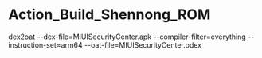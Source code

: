 # Action_Build_Shennong_ROM
dex2oat --dex-file=MIUISecurityCenter.apk --compiler-filter=everything --instruction-set=arm64 --oat-file=MIUISecurityCenter.odex
